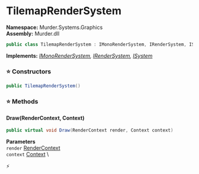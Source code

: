 # TilemapRenderSystem

**Namespace:** Murder.Systems.Graphics \
**Assembly:** Murder.dll

```csharp
public class TilemapRenderSystem : IMonoRenderSystem, IRenderSystem, ISystem
```

**Implements:** _[IMonoRenderSystem](../../../Murder/Core/Graphics/IMonoRenderSystem.html), [IRenderSystem](../../../Bang/Systems/IRenderSystem.html), [ISystem](../../../Bang/Systems/ISystem.html)_

### ⭐ Constructors
```csharp
public TilemapRenderSystem()
```

### ⭐ Methods
#### Draw(RenderContext, Context)
```csharp
public virtual void Draw(RenderContext render, Context context)
```

**Parameters** \
`render` [RenderContext](../../../Murder/Core/Graphics/RenderContext.html) \
`context` [Context](../../../Bang/Contexts/Context.html) \



⚡